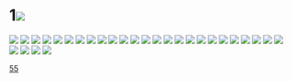 # 1![](../img/54/00000001.jpg)
![](../img/54/00000002.jpg)
![](../img/54/00000003.jpg)
![](../img/54/00000004.jpg)
![](../img/54/00000005.jpg)
![](../img/54/00000006.jpg)
![](../img/54/00000007.jpg)
![](../img/54/00000008.jpg)
![](../img/54/00000009.jpg)
![](../img/54/00000010.jpg)
![](../img/54/00000011.jpg)
![](../img/54/00000012.jpg)
![](../img/54/00000013.jpg)
![](../img/54/00000014.jpg)
![](../img/54/00000015.jpg)
![](../img/54/00000016.jpg)
![](../img/54/00000017.jpg)
![](../img/54/00000018.jpg)
![](../img/54/00000019.jpg)
![](../img/54/00000020.jpg)
![](../img/54/00000021.jpg)
![](../img/54/00000022.jpg)
![](../img/54/00000023.jpg)
![](../img/54/00000024.jpg)
![](../img/54/00000025.jpg)
![](../img/54/00000026.jpg)
![](../img/54/00000027.jpg)
![](../img/54/00000028.jpg)
![](../img/54/00000029.jpg)
![](../img/54/00000030.jpg)

[55](../dir/55.md)
